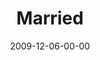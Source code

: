 ---
layout: message
category: message
series: "Typecast"
title: "Married"
date: 2009-12-06-00-00
message_id: 593
audio: "http://s3.amazonaws.com/crossroadsaudiomessages/Typecast4.mp3"
audio-duration: "29:32"
description: "Chuck Mingo shares principles that lead to healthy, thriving marriages."
video: "https://s3.amazonaws.com/crossroadsvideomessages/Typecast4.mp4"
video-duration: "29:32"
video-image: "http://s3.amazonaws.com/crossroads-media/images/legacy/content/Typecast4-still.jpg"
notes-description: ""
notes: "http://s3.amazonaws.com/crossroads-media/media/legacy/documents/SN_12_05-06_09.pdf"
notes-title: "Married"
program: "http://s3.amazonaws.com/crossroads-media/media/legacy/documents/12_05-06_09Program.pdf"
explicit: "N"
---